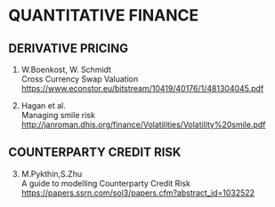 # QUANTITATIVE FINANCE

## DERIVATIVE PRICING

1. W.Boenkost, W. Schmidt\
   Cross Currency Swap Valuation\
   https://www.econstor.eu/bitstream/10419/40176/1/481304045.pdf
   
2. Hagan et al.\
   Managing smile risk\
   http://janroman.dhis.org/finance/Volatilities/Volatility%20smile.pdf

## COUNTERPARTY CREDIT RISK

3. M.Pykthin,S.Zhu\
  A guide to modelling Counterparty Credit Risk\
  https://papers.ssrn.com/sol3/papers.cfm?abstract_id=1032522
